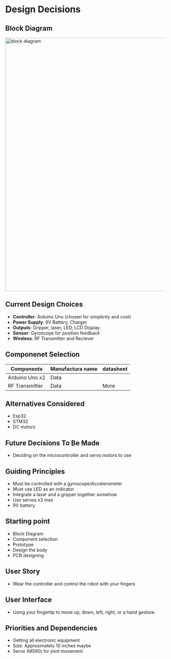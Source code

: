# Design Decisions

## Block Diagram
<img width="835" height="794" alt="block diagram" src="https://github.com/user-attachments/assets/d2a40835-49a0-48e3-a900-833b4614970d" />


## Current Design Choices
- **Controller**: Arduino Uno (chosen for simplicity and cost)
- **Power Supply**: 9V Battery, Charger
- **Outputs**: Gripper, laser, LED, LCD Display
- **Sensor**: Gyroscope for position feedback
- **Wireless**: RF Transmitter and Reciever

## Componenet Selection
| Components | Manufactura name | datasheet |
|----------|----------|----------|
| Arduino Uno x2 | Data     |     | https://www.ti.com/lit/ds/swrs039b/swrs039b.pdf?ts=1758485023645&ref_url=https%253A%252F%252Fwww.google.com%252F
| RF Transmitter | Data     | More    |

## Alternatives Considered
- Esp32
- STM32
- DC motors

## Future Decisions To Be Made
- Deciding on the microcontroller and servo motors to use

## Guiding Principles
- Must be controlled with a gyroscope/Accelerometer
- Must use LED as an indicator
- Integrate a laser and a gripper together somehow
- Use servos x3 max
- 9V battery

## Starting point
- Block Diagram
- Component selection
- Prototype
- Design the body
- PCB designing

## User Story
- Wear the controller and control the robot with your fingers

## User Interface
- Using your fingertip to move up, down, left, right, or a hand gesture.

## Priorities and Dependencies
- Getting all electronic equipment
- Size: Approximately 10 inches maybe
- Servo (MS90) for joint movement

